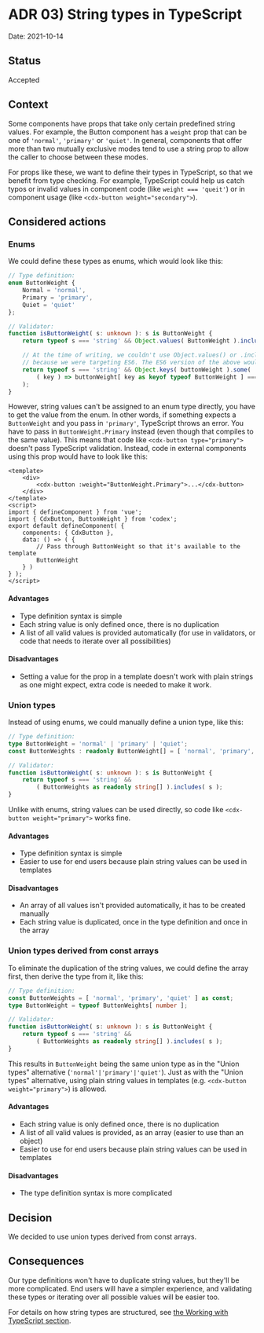 # ADR 03) String types in TypeScript

Date: 2021-10-14

## Status

Accepted

## Context
Some components have props that take only certain predefined string values. For example, the Button
component has a `weight` prop that can be one of `'normal'`, `'primary'` or `'quiet'`. In general,
components that offer more than two mutually exclusive modes tend to use a string prop to allow
the caller to choose between these modes.

For props like these, we want to define their types in TypeScript, so that we benefit from type
checking. For example, TypeScript could help us catch typos or invalid values in component code
(like `weight === 'queit'`) or in component usage (like `<cdx-button weight="secondary">`).

## Considered actions

### Enums
We could define these types as enums, which would look like this:
```typescript
// Type definition:
enum ButtonWeight {
	Normal = 'normal',
	Primary = 'primary',
	Quiet = 'quiet'
};

// Validator:
function isButtonWeight( s: unknown ): s is ButtonWeight {
	return typeof s === 'string' && Object.values( ButtonWeight ).includes( s );

	// At the time of writing, we couldn't use Object.values() or .includes() yet
	// because we were targeting ES6. The ES6 version of the above would be:
	return typeof s === 'string' && Object.keys( buttonWeight ).some(
		( key ) => buttonWeight[ key as keyof typeof ButtonWeight ] === val
	);
}
```
However, string values can't be assigned to an enum type directly, you have to get the value
from the enum. In other words, if something expects a `ButtonWeight` and you pass in `'primary'`,
TypeScript throws an error. You have to pass in `ButtonWeight.Primary` instead (even though that
compiles to the same value). This means that code like `<cdx-button type="primary">` doesn't pass
TypeScript validation. Instead, code in external components using this prop
would have to look like this:
```vue
<template>
	<div>
		<cdx-button :weight="ButtonWeight.Primary">...</cdx-button>
	</div>
</template>
<script>
import { defineComponent } from 'vue';
import { CdxButton, ButtonWeight } from 'codex';
export default defineComponent( {
	components: { CdxButton },
	data: () => ( {
		// Pass through ButtonWeight so that it's available to the template
		ButtonWeight
	} )
} );
</script>
```

#### Advantages
- Type definition syntax is simple
- Each string value is only defined once, there is no duplication
- A list of all valid values is provided automatically (for use in validators, or code that
  needs to iterate over all possibilities)

#### Disadvantages
- Setting a value for the prop in a template doesn't work with plain strings as one might expect,
  extra code is needed to make it work.

### Union types
Instead of using enums, we could manually define a union type, like this:
```typescript
// Type definition:
type ButtonWeight = 'normal' | 'primary' | 'quiet';
const ButtonWeights : readonly ButtonWeight[] = [ 'normal', 'primary', 'quiet' ];

// Validator:
function isButtonWeight( s: unknown ): s is ButtonWeight {
	return typeof s === 'string' &&
		( ButtonWeights as readonly string[] ).includes( s );
}
```
Unlike with enums, string values can be used directly, so code like `<cdx-button weight="primary">`
works fine.

#### Advantages
- Type definition syntax is simple
- Easier to use for end users because plain string values can be used in templates

#### Disadvantages
- An array of all values isn't provided automatically, it has to be created manually
- Each string value is duplicated, once in the type definition and once in the array

### Union types derived from const arrays
To eliminate the duplication of the string values, we could define the array first, then
derive the type from it, like this:
```typescript
// Type definition:
const ButtonWeights = [ 'normal', 'primary', 'quiet' ] as const;
type ButtonWeight = typeof ButtonWeights[ number ];

// Validator:
function isButtonWeight( s: unknown ): s is ButtonWeight {
	return typeof s === 'string' &&
		( ButtonWeights as readonly string[] ).includes( s );
}
```
This results in `ButtonWeight` being the same union type as in the "Union types" alternative
(`'normal'|'primary'|'quiet'`). Just as with the "Union types" alternative, using plain string
values in templates (e.g. `<cdx-button weight="primary">`) is allowed.

#### Advantages
- Each string value is only defined once, there is no duplication
- A list of all valid values is provided, as an array (easier to use than an object)
- Easier to use for end users because plain string values can be used in templates

#### Disadvantages
- The type definition syntax is more complicated

## Decision
We decided to use union types derived from const arrays.

## Consequences

Our type definitions won't have to duplicate string values, but they'll be more complicated.
End users will have a simpler experience, and validating these types or iterating over all possible
values will be easier too.

For details on how string types are structured, see
[the Working with TypeScript section](../../contributing/contributing-code/typescript#string-types).